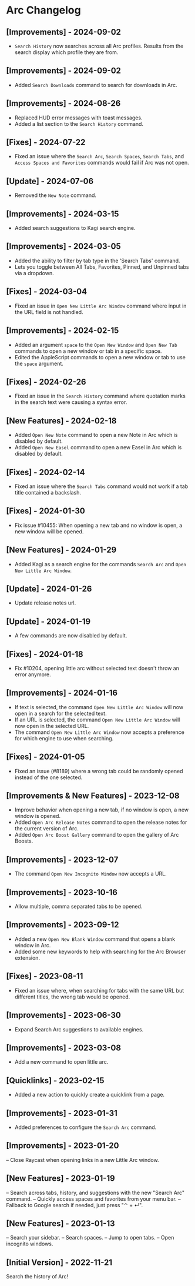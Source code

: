 # Arc Changelog

## [Improvements] - 2024-09-02

- `Search History` now searches across all Arc profiles. Results from the search display which profile they are from.

## [Improvements] - 2024-09-02

- Added `Search Downloads` command to search for downloads in Arc.

## [Improvements] - 2024-08-26

- Replaced HUD error messages with toast messages.
- Added a list section to the `Search History` command.

## [Fixes] - 2024-07-22

- Fixed an issue where the `Search Arc`, `Search Spaces`, `Search Tabs`, and `Access Spaces and Favorites` commands would fail if Arc was not open.

## [Update] - 2024-07-06

- Removed the `New Note` command.

## [Improvements] - 2024-03-15

- Added search suggestions to Kagi search engine.

## [Improvements] - 2024-03-05

- Added the ability to filter by tab type in the 'Search Tabs' command.
- Lets you toggle between All Tabs, Favorites, Pinned, and Unpinned tabs via a dropdown.

## [Fixes] - 2024-03-04

- Fixed an issue in `Open New Little Arc Window` command where input in the URL field is not handled.

## [Improvements] - 2024-02-15

- Added an argument `space` to the `Open New Window` and `Open New Tab` commands to open a new window or tab in a specific space.
- Edited the AppleScript commands to open a new window or tab to use the `space` argument.

## [Fixes] - 2024-02-26

- Fixed an issue in the `Search History` command where quotation marks in the search text were causing a syntax error.

## [New Features] - 2024-02-18

- Added `Open New Note` command to open a new Note in Arc which is disabled by default.
- Added `Open New Easel` command to open a new Easel in Arc which is disabled by default.

## [Fixes] - 2024-02-14

- Fixed an issue where the `Search Tabs` command would not work if a tab title contained a backslash.

## [Fixes] - 2024-01-30

- Fix issue #10455: When opening a new tab and no window is open, a new window will be opened.

## [New Features] - 2024-01-29

- Added Kagi as a search engine for the commands `Search Arc` and `Open New Little Arc Window`.

## [Update] - 2024-01-26

- Update release notes url.

## [Update] - 2024-01-19

- A few commands are now disabled by default.

## [Fixes] - 2024-01-18

- Fix #10204, opening little arc without selected text doesn't throw an error anymore.

## [Improvements] - 2024-01-16

- If text is selected, the command `Open New Little Arc Window` will now open in a search for the selected text.
- If an URL is selected, the command `Open New Little Arc Window` will now open in the selected URL.
- The command `Open New Little Arc Window` now accepts a preference for which engine to use when searching.

## [Fixes] - 2024-01-05

- Fixed an issue (#8189) where a wrong tab could be randomly opened instead of the one selected.

## [Improvements & New Features] - 2023-12-08

- Improve behavior when opening a new tab, if no window is open, a new window is opened.
- Added `Open Arc Release Notes` command to open the release notes for the current version of Arc.
- Added `Open Arc Boost Gallery` command to open the gallery of Arc Boosts.

## [Improvements] - 2023-12-07

- The command `Open New Incognito Window` now accepts a URL.

## [Improvements] - 2023-10-16

- Allow multiple, comma separated tabs to be opened.

## [Improvements] - 2023-09-12

- Added a new `Open New Blank Window` command that opens a blank window in Arc.
- Added some new keywords to help with searching for the Arc Browser extension.

## [Fixes] - 2023-08-11

- Fixed an issue where, when searching for tabs with the same URL but different titles, the wrong tab would be opened.

## [Improvements] - 2023-06-30

- Expand Search Arc suggestions to available engines.

## [Improvements] - 2023-03-08

- Add a new command to open little arc.

## [Quicklinks] - 2023-02-15

- Added a new action to quickly create a quicklink from a page.

## [Improvements] - 2023-01-31

- Added preferences to configure the `Search Arc` command.

## [Improvements] - 2023-01-20

– Close Raycast when opening links in a new Little Arc window.

## [New Features] - 2023-01-19

– Search across tabs, history, and suggestions with the new "Search Arc" command.
– Quickly access spaces and favorites from your menu bar.
– Fallback to Google search if needed, just press "⌃ + ↵".

## [New Features] - 2023-01-13

– Search your sidebar.
– Search spaces.
– Jump to open tabs.
– Open incognito windows.

## [Initial Version] - 2022-11-21

Search the history of Arc!
